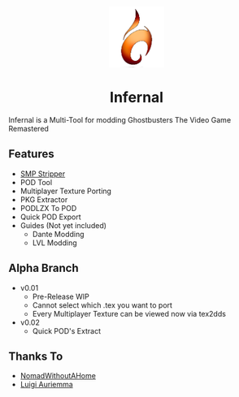 <p align="center">
    <a href="https://github.com/sakis720/Infernal/blob/main/Icons">
        <img height="120px" src="https://github.com/sakis720/Infernal/blob/main/Icons/logo_in.png" />
    </a>
</p>

<h1 align="center">Infernal</h1>

Infernal is a Multi-Tool for modding Ghostbusters The Video Game Remastered

## Features
* [SMP Stripper]( https://github.com/NomadWithoutAHome/GhostbustersRemasteredSMPSmasher)
* POD Tool
* Multiplayer Texture Porting
* PKG Extractor
* PODLZX To POD
* Quick POD Export
* Guides (Not yet included)
  * Dante Modding  
  * LVL Modding
 
## Alpha Branch
* v0.01
    * Pre-Release WIP
    * Cannot select which .tex you want to port
    * Every Multiplayer Texture can be viewed now via tex2dds
* v0.02
    * Quick POD's Extract

## Thanks To
* [NomadWithoutAHome]( https://github.com/NomadWithoutAHome)
* [Luigi Auriemma]( https://aluigi.altervista.org/quickbms.htm)
